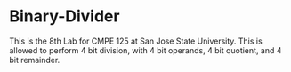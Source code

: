 # Binary-Divider
This is the 8th Lab for CMPE 125 at San Jose State University. This is allowed to perform 4 bit division, with 4 bit operands, 4 bit quotient, and 4 bit remainder. 

